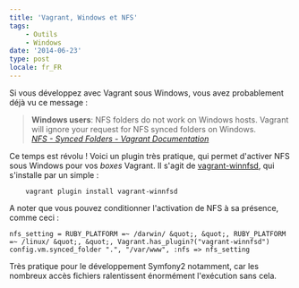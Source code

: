 ```yaml
---
title: 'Vagrant, Windows et NFS'
tags:
    - Outils
    - Windows
date: '2014-06-23'
type: post
locale: fr_FR
---
```


Si vous développez avec Vagrant sous Windows, vous avez probablement déjà vu ce message&nbsp;:

> **Windows users**: NFS folders do not work on Windows hosts. Vagrant will ignore your request for NFS synced folders on Windows.  
>   <cite>[NFS - Synced Folders - Vagrant Documentation](https://docs.vagrantup.com/v2/synced-folders/nfs.html "NFS - Synced Folders - Vagrant Documentation")</cite>

Ce temps est révolu ! Voici un plugin très pratique, qui permet d'activer NFS sous Windows pour vos _boxes_ Vagrant. Il s'agit de [vagrant-winnfsd](https://github.com/GM-Alex/vagrant-winnfsd "Dépôt GitHub du plugin vagrant-winnfsd"), qui s'installe par un simple&nbsp;:

```
    vagrant plugin install vagrant-winnfsd
```

A noter que vous pouvez conditionner l'activation de NFS à sa présence, comme ceci&nbsp;:

```
nfs_setting = RUBY_PLATFORM =~ /darwin/ &quot;, &quot;, RUBY_PLATFORM =~ /linux/ &quot;, &quot;, Vagrant.has_plugin?("vagrant-winnfsd")
config.vm.synced_folder ".", "/var/www", :nfs => nfs_setting
```

Très pratique pour le développement Symfony2 notamment, car les nombreux accès fichiers ralentissent énormément l'exécution sans cela.
